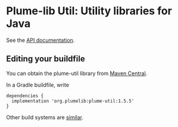 # Plume-lib Util:  Utility libraries for Java

See the [API documentation](http://plumelib.org/plume-util/api/org/plumelib/util/package-summary.html#package.description).

## Editing your buildfile ##

You can obtain the plume-util library from [Maven
Central](https://search.maven.org/#search%7Cga%7C1%7Cg%3A%22org.plumelib%22%20a%3A%22plume-util%22).

In a Gradle buildfile, write

```
dependencies {
  implementation 'org.plumelib:plume-util:1.5.5'
}
```

Other build systems are [similar](https://search.maven.org/artifact/org.plumelib/plume-util/1.5.5/jar).
